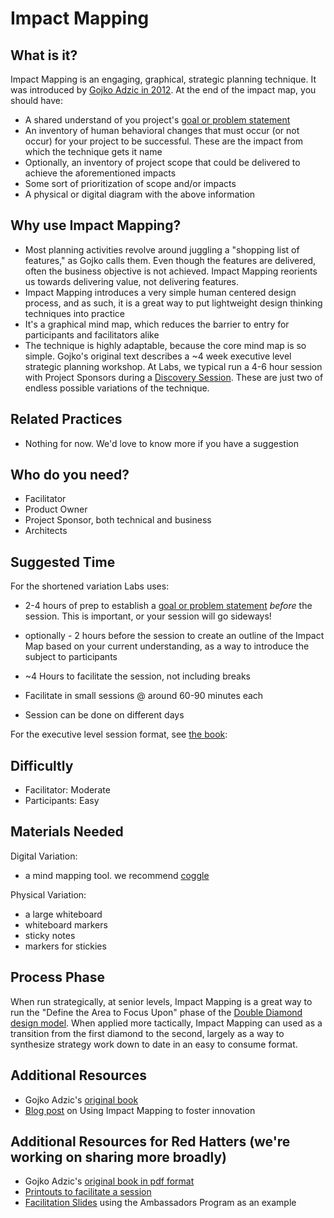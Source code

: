 # Impact Mapping

## What is it?

Impact Mapping is an engaging, graphical, strategic planning technique. It was introduced by [Gojko Adzic in 2012](https://www.impactmapping.org/). At the end of the impact map, you should have:

- A shared understand of you project's [goal or problem statement](goal_or_problem_statement_definition.md)
- An inventory of human behavioral changes that must occur (or not occur) for your project to be successful. These are the impact from which the technique gets it name
- Optionally, an inventory of project scope that could be delivered to achieve the aforementioned impacts
- Some sort of prioritization of scope and/or impacts
- A physical or digital diagram with the above information

## Why use Impact Mapping?

- Most planning activities revolve around juggling a "shopping list of features," as Gojko calls them. Even though the features are delivered, often the business objective is not achieved. Impact Mapping reorients us towards delivering value, not delivering features.
- Impact Mapping introduces a very simple human centered design process, and as such, it is a great way to put lightweight design thinking techniques into practice
- It's a graphical mind map, which reduces the barrier to entry for participants and facilitators alike
- The technique is highly adaptable, because the core mind map is so simple. Gojko's original text describes a ~4 week executive level strategic planning workshop. At Labs, we typical run a 4-6 hour session with Project Sponsors during a [Discovery Session](discovery_session.md). These are just two of endless possible variations of the technique.

## Related Practices

- Nothing for now. We'd love to know more if you have a suggestion

## Who do you need?

- Facilitator
- Product Owner
- Project Sponsor, both technical and business
- Architects

## Suggested Time

For the shortened variation Labs uses:

- 2-4 hours of prep to establish a [goal or problem statement](goal_or_problem_statement_definition.md) _before_ the session. This is important, or your session will go sideways!
- optionally - 2 hours before the session to create an outline of the Impact Map based on your current understanding, as a way to introduce the subject to participants
- ~4 Hours to facilitate the session, not including breaks
- Facilitate in small sessions @ around 60-90 minutes each

- Session can be done on different days

For the executive level session format, see [the book](https://www.impactmapping.org/book.html):

## Difficultly

- Facilitator: Moderate
- Participants: Easy

## Materials Needed

Digital Variation:

- a mind mapping tool. we recommend [coggle](https://coggle.it/)

Physical Variation:

- a large whiteboard
- whiteboard markers
- sticky notes
- markers for stickies

## Process Phase

When run strategically, at senior levels, Impact Mapping is a great way to run the "Define the Area to Focus Upon" phase of the [Double Diamond design model](https://medium.com/digital-experience-design/how-to-apply-a-design-thinking-hcd-ux-or-any-creative-process-from-scratch-b8786efbf812). When applied more tactically, Impact Mapping can used as a transition from the first diamond to the second, largely as a way to synthesize strategy work down to date in an easy to consume format.

## Additional Resources

- Gojko Adzic's [original book](https://www.impactmapping.org/book.html)
- [Blog post](https://opensource.com/open-organization/17/6/experiment-impact-mapping) on Using Impact Mapping to foster innovation

## Additional Resources for Red Hatters (we're working on sharing more broadly)

- Gojko Adzic's [original book in pdf format](https://mojo.redhat.com/docs/DOC-988976)
- [Printouts to facilitate a session](https://drive.google.com/drive/folders/0By2q4H1d4ahQS2M3UGVrZ0dtT2c)
- [Facilitation Slides](https://docs.google.com/a/redhat.com/presentation/d/1xGRapKJtNFEUeY5mMT7Vrljd325wD8oPo9yOhU7mod4/edit?usp=sharing) using the Ambassadors Program as an example
